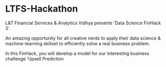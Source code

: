 # LTFS-Hackathon

L&T Financial Services & Analytics Vidhya presents ‘Data Science FinHack 3’.

An amazing opportunity for all creative nerds to apply their data science & machine-learning skillset to efficiently solve a real business problem.

In this FinHack, you will develop a model for our interesting business challenge ‘Upsell Prediction

